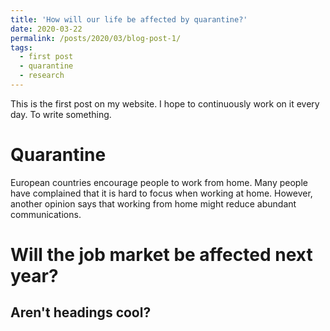 ```yaml
---
title: 'How will our life be affected by quarantine?'
date: 2020-03-22
permalink: /posts/2020/03/blog-post-1/
tags:
  - first post
  - quarantine
  - research
---
```


This is the first post on my website. I hope to continuously work on it every day. To write something. 

Quarantine
======
European countries encourage people to work from home. Many people have complained that it is hard to focus when working at home. However, another opinion says that working from home might reduce abundant communications.   

Will the job market be affected next year?
======

Aren't headings cool?
------
